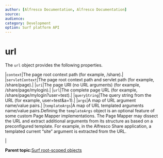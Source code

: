```yaml
---
author: [Alfresco Documentation, Alfresco Documentation]
source: 
audience: 
category: Development
option: Surf platform API
---
```


# url

The `url` object provides the following properties.

|`context`|The page root context path \(for example, /share\).|
|`servletContext`|The page root context path and servlet path \(for example, /share/page\).|
|`uri`|The page URI \(no URL arguments\) \(for example, /share/page/mylogin\).|
|`url`|The complete page URL \(for example, /share/page/mylogin?user=test\).|
|`queryString`|The query string from the URL \(for example, user=test&a=1\).|
|`args`|A map of URL argument name/value pairs.|
|`templateArgs`|A map of URL templated arguments name/value pairs.Defining the `templateArgs` object is an optional feature of some custom Page Mapper implementations. The Page Mapper may dissect the URL and extract additional arguments from its structure as based on a preconfigured template. For example, in the Alfresco Share application, a templated current “site” argument is extracted from the URL.

|

**Parent topic:**[Surf root-scoped objects](../references/APISurf-rootscoped.md)

